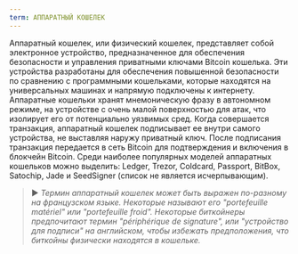 ```yaml
---
term: АППАРАТНЫЙ КОШЕЛЕК
---
```


Аппаратный кошелек, или физический кошелек, представляет собой электронное устройство, предназначенное для обеспечения безопасности и управления приватными ключами Bitcoin кошелька. Эти устройства разработаны для обеспечения повышенной безопасности по сравнению с программными кошельками, которые находятся на универсальных машинах и напрямую подключены к интернету. Аппаратные кошельки хранят мнемоническую фразу в автономном режиме, на устройстве с очень малой поверхностью для атак, что изолирует его от потенциально уязвимых сред. Когда совершается транзакция, аппаратный кошелек подписывает ее внутри самого устройства, не выставляя наружу приватный ключ. После подписания транзакция передается в сеть Bitcoin для подтверждения и включения в блокчейн Bitcoin. Среди наиболее популярных моделей аппаратных кошельков можно выделить: Ledger, Trezor, Coldcard, Passport, BitBox, Satochip, Jade и SeedSigner (список не является исчерпывающим).

> ► *Термин аппаратный кошелек может быть выражен по-разному на французском языке. Некоторые называют его "portefeuille matériel" или "portefeuille froid". Некоторые биткойнеры предпочитают термин "périphérique de signature", или "устройство для подписи" на английском, чтобы избежать предположения, что биткойны физически находятся в кошельке.*